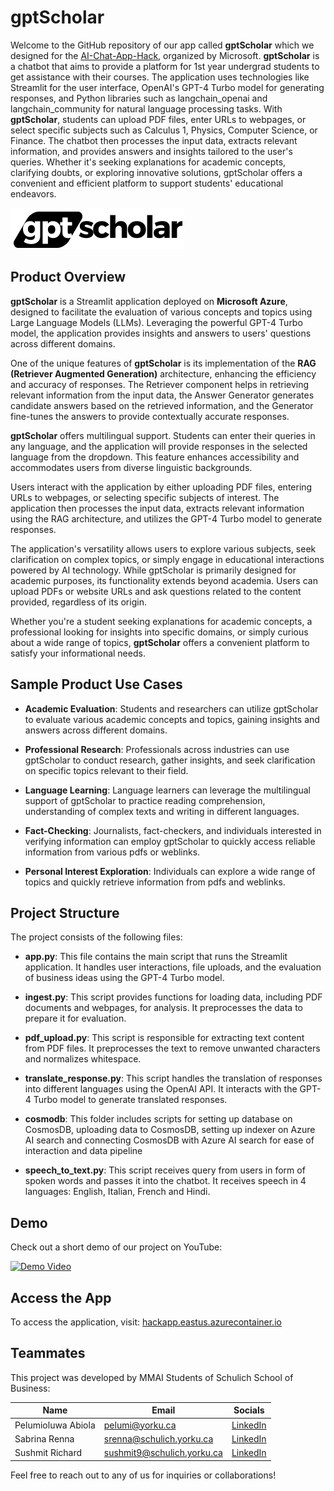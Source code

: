 # gptScholar

Welcome to the GitHub repository of our app called **gptScholar** which we designed for the [AI-Chat-App-Hack](https://github.com/microsoft/AI-Chat-App-Hack), organized by Microsoft. **gptScholar** is a chatbot that aims to provide a platform for 1st year undergrad students to get assistance with their courses. The application uses technologies like Streamlit for the user interface, OpenAI's GPT-4 Turbo model for generating responses, and Python libraries such as langchain_openai and langchain_community for natural language processing tasks. With **gptScholar**, students can upload PDF files, enter URLs to webpages, or select specific subjects such as Calculus 1, Physics, Computer Science, or Finance. The chatbot then processes the input data, extracts relevant information, and provides answers and insights tailored to the user's queries. Whether it's seeking explanations for academic concepts, clarifying doubts, or exploring innovative solutions, gptScholar offers a convenient and efficient platform to support students' educational endeavors.

![Icon](gpt_scholar.png)

## Product Overview

**gptScholar** is a Streamlit application deployed on **Microsoft Azure**, designed to facilitate the evaluation of various concepts and topics using Large Language Models (LLMs). Leveraging the powerful GPT-4 Turbo model, the application provides insights and answers to users' questions across different domains.

One of the unique features of **gptScholar** is its implementation of the **RAG (Retriever Augmented Generation)** architecture, enhancing the efficiency and accuracy of responses. The Retriever component helps in retrieving relevant information from the input data, the Answer Generator generates candidate answers based on the retrieved information, and the Generator fine-tunes the answers to provide contextually accurate responses.

**gptScholar** offers multilingual support. Students can enter their queries in any language, and the application will provide responses in the selected language from the dropdown. This feature enhances accessibility and accommodates users from diverse linguistic backgrounds.

Users interact with the application by either uploading PDF files, entering URLs to webpages, or selecting specific subjects of interest. The application then processes the input data, extracts relevant information using the RAG architecture, and utilizes the GPT-4 Turbo model to generate responses.

The application's versatility allows users to explore various subjects, seek clarification on complex topics, or simply engage in educational interactions powered by AI technology. While gptScholar is primarily designed for academic purposes, its functionality extends beyond academia. Users can upload PDFs or website URLs and ask questions related to the content provided, regardless of its origin.

Whether you're a student seeking explanations for academic concepts, a professional looking for insights into specific domains, or simply curious about a wide range of topics, **gptScholar** offers a convenient platform to satisfy your informational needs.

## Sample Product Use Cases

- **Academic Evaluation**: Students and researchers can utilize gptScholar to evaluate various academic concepts and topics, gaining insights and answers across different domains.

- **Professional Research**: Professionals across industries can use gptScholar to conduct research, gather insights, and seek clarification on specific topics relevant to their field.
  
- **Language Learning**: Language learners can leverage the multilingual support of gptScholar to practice reading comprehension, understanding of complex texts and writing in different languages.

- **Fact-Checking**: Journalists, fact-checkers, and individuals interested in verifying information can employ gptScholar to quickly access reliable information from various pdfs or weblinks.

- **Personal Interest Exploration**: Individuals can explore a wide range of topics and quickly retrieve information from pdfs and weblinks.

## Project Structure

The project consists of the following files:

- **app.py**: This file contains the main script that runs the Streamlit application. It handles user interactions, file uploads, and the evaluation of business ideas using the GPT-4 Turbo model.
  
- **ingest.py**: This script provides functions for loading data, including PDF documents and webpages, for analysis. It preprocesses the data to prepare it for evaluation.
  
- **pdf_upload.py**: This script is responsible for extracting text content from PDF files. It preprocesses the text to remove unwanted characters and normalizes whitespace.
  
- **translate_response.py**: This script handles the translation of responses into different languages using the OpenAI API. It interacts with the GPT-4 Turbo model to generate translated responses.

- **cosmodb**: This folder includes scripts for setting up database on CosmosDB, uploading data to CosmosDB, setting up indexer on Azure AI search and connecting CosmosDB with Azure AI search for ease of interaction and data pipeline
  
- **speech_to_text.py**: This script receives query from users in form of spoken words and passes it into the chatbot. It receives speech in 4 languages: English, Italian, French and Hindi.

## Demo

Check out a short demo of our project on YouTube:

[![Demo Video](https://img.youtube.com/vi/O2Pb5XlDMCM/0.jpg)](https://www.youtube.com/watch?v=O2Pb5XlDMCM)
 

## Access the App 

To access the application, visit: [hackapp.eastus.azurecontainer.io](hackapp.eastus.azurecontainer.io)


## Teammates

This project was developed by MMAI Students of Schulich School of Business:

| Name             | Email                  | Socials                                      |
|------------------|------------------------|-------------------------------------------------------|
| Pelumioluwa Abiola| pelumi@yorku.ca| [LinkedIn](https://www.linkedin.com/in/pelumioluwa-abiola-a136bbab/)      |
| Sabrina Renna    | srenna@schulich.yorku.ca | [LinkedIn](https://www.linkedin.com/in/sabrinarenna/)               |
| Sushmit Richard  | sushmit9@schulich.yorku.ca | [LinkedIn](https://www.linkedin.com/in/sushmitrichard/)        |

Feel free to reach out to any of us for inquiries or collaborations!
